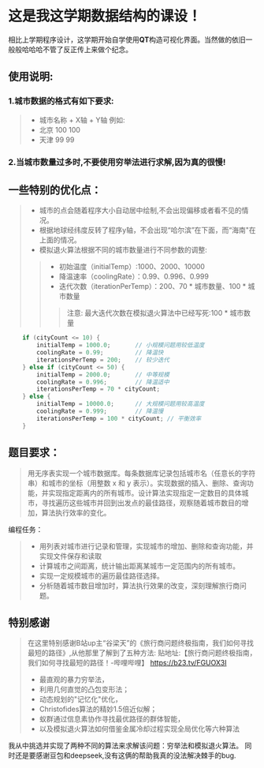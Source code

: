 # 这是我这学期数据结构的课设！
相比上学期程序设计，这学期开始自学使用**QT**构造可视化界面。当然做的依旧一般般哈哈哈不管了反正传上来做个纪念。

## 使用说明:
### 1.城市数据的格式有如下要求:
> - 城市名称 + X轴 + Y轴
例如:
> - 北京 100 100
> - 天津 99 99
### 2.当城市数量过多时,不要使用穷举法进行求解,因为真的很慢!

## 一些特别的优化点：
> - 城市的点会随着程序大小自动居中绘制,不会出现偏移或者看不见的情况。
> - 根据地球经纬度反转了程序y轴，不会出现“哈尔滨”在下面，而“海南"在上面的情况。
> - 模拟退火算法根据不同的城市数量进行不同参数的调整:
> > - 初始温度（initialTemp）:1000、2000、10000
> > - 降温速率（coolingRate）：0.99、0.996、0.999
> > - 迭代次数（iterationPerTemp）：200、70 * 城市数量、100 * 城市数量
> > > 注意: 最大迭代次数在模拟退火算法中已经写死:100 * 城市数量
```cpp
    if (cityCount <= 10) {
        initialTemp = 1000.0;       // 小规模问题用较低温度
        coolingRate = 0.99;         // 降温快
        iterationsPerTemp = 200;    // 较少迭代
    } else if (cityCount <= 50) {
        initialTemp = 2000.0;       // 中等规模
        coolingRate = 0.996;        // 降温适中
        iterationsPerTemp = 70 * cityCount;
    } else {
        initialTemp = 10000.0;      // 大规模问题用较高温度
        coolingRate = 0.999;        // 降温慢
        iterationsPerTemp = 100 * cityCount; // 平衡效率
    }
```



## 题目要求：
> 用无序表实现一个城市数据库。每条数据库记录包括城市名（任意长的字符串）和城市的坐标（用整数 x 和 y 表示）。实现数据的插入、删除、查询功能，并实现指定距离内的所有城市。设计算法实现指定一定数目的具体城市，寻找遍历这些城市并回到出发点的最佳路径，观察随着城市数目的增加，算法执行效率的变化。

编程任务： 
> - 用列表对城市进行记录和管理，实现城市的增加、删除和查询功能，并实现文件保存和读取 
> - 计算城市之间距离，统计输出距离某城市一定范围内的所有城市。 
> - 实现一定规模城市的遍历最佳路径选择。 
> - 分析随着城市数目增加时，算法执行效果的改变，深刻理解旅行商问题。

## 特别感谢
> 在这里特别感谢B站up主“谷梁天”的《旅行商问题终极指南，我们如何寻找最短的路径》,从他那里了解到了五种方法:
> 贴地址:【旅行商问题终极指南，我们如何寻找最短的路径！-哔哩哔哩】 https://b23.tv/FGUOX3I
> - 最直观的暴力穷举法，
> - 利用几何直觉的凸包变形法；
> - 动态规划的"记忆化"优化，
> - Christofides算法的精妙1.5倍近似解；
> - 蚁群通过信息素协作寻找最优路径的群体智能，
> - 以及模拟退火算法如何借鉴金属冷却过程实现全局优化等六种算法

我从中挑选并实现了两种不同的算法来求解该问题：穷举法和模拟退火算法。
同时还是要感谢豆包和deepseek,没有这俩的帮助我真的没法解决棘手的bug.

